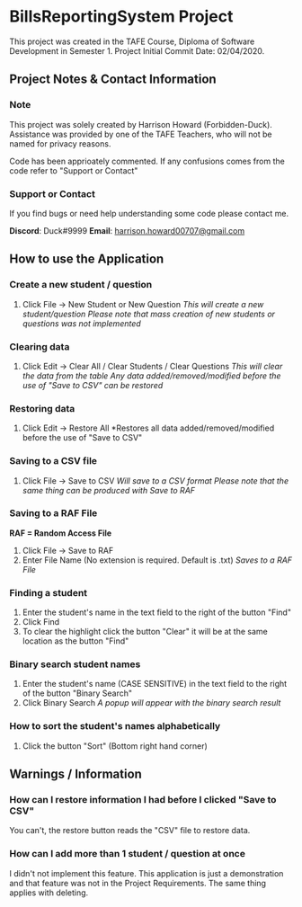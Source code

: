 # BillsReportingSystem Project

This project was created in the TAFE Course, Diploma of Software Development in Semester 1.
Project Initial Commit Date: 02/04/2020.

## Project Notes & Contact Information

### Note

This project was solely created by Harrison Howard (Forbidden-Duck).
Assistance was provided by one of the TAFE Teachers, who will not be named for privacy reasons.

Code has been apprioately commented. If any confusions comes from the code refer to "Support or Contact"

### Support or Contact

If you find bugs or need help understanding some code please contact me.

**Discord**: Duck#9999
**Email**: harrison.howard00707@gmail.com

## How to use the Application

### Create a new student / question

1. Click File -> New Student or New Question
*This will create a new student/question*
*Please note that mass creation of new students or questions was not implemented*

### Clearing data

1. Click Edit -> Clear All / Clear Students / Clear Questions
*This will clear the data from the table*
*Any data added/removed/modified before the use of "Save to CSV" can be restored*

### Restoring data

1. Click Edit -> Restore All
*Restores all data added/removed/modified before the use of "Save to CSV"

### Saving to a CSV file

1. Click File -> Save to CSV
*Will save to a CSV format*
*Please note that the same thing can be produced with Save to RAF*

### Saving to a RAF File
**RAF = Random Access File**

1. Click File -> Save to RAF
2. Enter File Name (No extension is required. Default is .txt)
*Saves to a RAF File*

### Finding a student

1. Enter the student's name in the text field to the right of the button "Find"
2. Click Find
3. To clear the highlight click the button "Clear" it will be at the same location as the button "Find"

### Binary search student names

1. Enter the student's name (CASE SENSITIVE) in the text field to the right of the button "Binary Search"
2. Click Binary Search
*A popup will appear with the binary search result*

### How to sort the student's names alphabetically

1. Click the button "Sort" (Bottom right hand corner)

## Warnings / Information

### How can I restore information I had before I clicked "Save to CSV"
You can't, the restore button reads the "CSV" file to restore data.

### How can I add more than 1 student / question at once
I didn't not implement this feature. This application is just a demonstration and that feature was not in the Project Requirements. The same thing applies with deleting.
